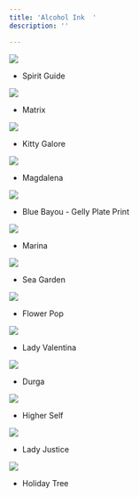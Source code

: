 ```yaml
---
title: 'Alcohol Ink  '
description: ''

---
```

![](/assets/img/spirit-guide-w72.jpg)

* Spirit Guide

![](/assets/img/matrix-w72.jpg)

* Matrix

![](/assets/img/kitty-galore-w72.jpg)

* Kitty Galore

![](/assets/img/magdalina-w72.jpeg)

* Magdalena

![](/assets/img/bluebayou-w72.jpeg)

* Blue Bayou - Gelly Plate Print

![](/assets/img/marina-w72.jpeg)

* Marina

![](/assets/img/sea-graden-w72.jpg)

* Sea Garden

![](/assets/img/flower-pop-w72.jpeg)

* Flower Pop

![](/assets/img/lady-valentina-w72.jpeg)

* Lady Valentina

![](/assets/img/durga-w72.jpeg)

* Durga

![](/assets/img/higher-self-w72.jpg)

* Higher Self

![](/assets/img/lady-justice-w72.jpg)

* Lady Justice

![](/assets/img/holiday-tree-w72.jpg)

* Holiday Tree